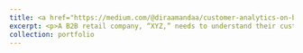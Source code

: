 ```yaml
---
title: <a href="https://medium.com/@diraamandaa/customer-analytics-on-b2b-retail-project-339f27bdf06d">Customer Analytics on B2B Retail</a>
excerpt: <p>A B2B retail company, “XYZ,” needs to understand their customer for the past two quarters. I will answer business questions with SQL.</p><img src='https://miro.medium.com/v2/resize:fit:720/format:webp/1*ElfbT3dShBM7HxOM9xgD9A.png' width='500' height='300'>
collection: portfolio
---
```

